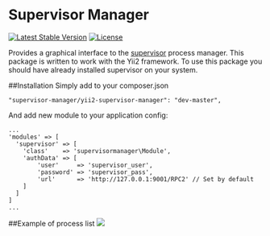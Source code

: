 # Supervisor Manager

[![Latest Stable Version](https://img.shields.io/packagist/v/supervisor-manager/yii2-supervisor-manager.svg)](https://packagist.org/packages/supervisor-manager/yii2-supervisor-manager)
[![License](https://img.shields.io/packagist/l/supervisor-manager/yii2-supervisor-manager.svg)](https://packagist.org/packages/supervisor-manager/yii2-supervisor-manager)

Provides a graphical interface to the [supervisor](http://supervisord.org/) process manager. This package is written to work with the Yii2 framework.
To use this package you should have already installed supervisor on your system.

##Installation
Simply add to your composer.json
```
"supervisor-manager/yii2-supervisor-manager": "dev-master",
```
And add new module to your application config:
```
...
'modules' => [
  'supervisor' => [
    'class'    => 'supervisormanager\Module',
    'authData' => [
        'user'     => 'supervisor_user',
        'password' => 'supervisor_pass',
        'url'      => 'http://127.0.0.1:9001/RPC2' // Set by default
    ]
  ]
]
...
```
##Example of process list
![](http://image.prntscr.com/image/f06ca8a673de44118c1305e2f1deb849.png)
